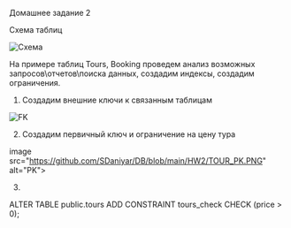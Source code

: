 Домашнее задание 2 

Схема таблиц

<image src="https://github.com/SDaniyar/DB/blob/main/HW2/Diagram1.PNG" alt="Схема">

На примере таблиц Tours, Booking проведем анализ возможных запросов\отчетов\поиска данных, создадим индексы, создадим ограничения.

1. Создадим внешние ключи к связанным таблицам 

<image src="https://github.com/SDaniyar/DB/blob/main/HW2/TOUR_FK.PNG" alt="FK">

2. Создадим первичный ключ и ограничение на цену тура

image src="https://github.com/SDaniyar/DB/blob/main/HW2/TOUR_PK.PNG" alt="PK">

3.



ALTER TABLE public.tours ADD CONSTRAINT tours_check CHECK (price > 0);




